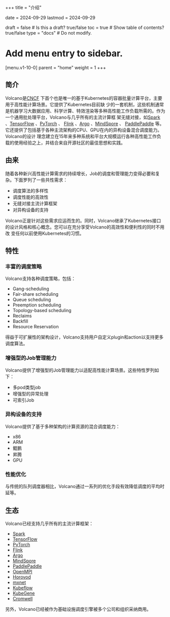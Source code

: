 +++
title = "介绍"

date = 2024-09-29
lastmod = 2024-09-29

draft = false  # Is this a draft? true/false
toc = true  # Show table of contents? true/false
type = "docs"  # Do not modify.

# Add menu entry to sidebar.
[menu.v1-10-0]
  parent = "home"
  weight = 1
+++

## 简介
Volcano是[CNCF](https://www.cncf.io/) 下首个也是唯一的基于Kubernetes的容器批量计算平台，主要用于高性能计算场景。它提供了Kubernetes目前缺
少的一套机制，这些机制通常是机器学习大数据应用、科学计算、特效渲染等多种高性能工作负载所需的。作为一个通用批处理平台，Volcano与几乎所有的主流计算框
架无缝对接，如[Spark](https://spark.apache.org/) 、[TensorFlow](https://tensorflow.google.cn/) 、[PyTorch](https://pytorch.org/) 、
[Flink](https://flink.apache.org/) 、[Argo](https://argoproj.github.io/) 、[MindSpore](https://www.mindspore.cn/) 、
[PaddlePaddle](https://www.paddlepaddle.org.cn/) 等。它还提供了包括基于各种主流架构的CPU、GPU在内的异构设备混合调度能力。Volcano的设计
理念建立在15年来多种系统和平台大规模运行各种高性能工作负载的使用经验之上，并结合来自开源社区的最佳思想和实践。

## 由来
随着各种新兴高性能计算需求的持续增长，Job的调度和管理能力变得必要和复杂。下面罗列了一些共性需求：

* 调度算法的多样性
* 调度性能的高效性
* 无缝对接主流计算框架
* 对异构设备的支持

Volcano正是针对这些需求应运而生的。同时，Volcano继承了Kubernetes接口的设计风格和核心概念。您可以在充分享受Volcano的高效性和便利性的同时不用改
变任何以前使用Kubernetes的习惯。
## 特性
### 丰富的调度策略
Volcano支持各种调度策略，包括：

* Gang-scheduling
* Fair-share scheduling
* Queue scheduling
* Preemption scheduling
* Topology-based scheduling
* Reclaims
* Backfill
* Resource Reservation

得益于可扩展性的架构设计，Volcano支持用户自定义plugin和action以支持更多调度算法。

### 增强型的Job管理能力
Volcano提供了增强型的Job管理能力以适配高性能计算场景。这些特性罗列如下：

* 多pod类型job
* 增强型的异常处理
* 可索引Job

### 异构设备的支持
Volcano提供了基于多种架构的计算资源的混合调度能力：

* x86
* ARM
* 鲲鹏
* 昇腾
* GPU

### 性能优化
与传统的队列调度器相比，Volcano通过一系列的优化手段有效降低调度的平均时延等。

## 生态
Volcano已经支持几乎所有的主流计算框架：

* [Spark](https://spark.apache.org/)
* [TensorFlow](https://tensorflow.google.cn/)
* [PyTorch](https://pytorch.org/)
* [Flink](https://flink.apache.org/)
* [Argo](https://argoproj.github.io/)
* [MindSpore](https://www.mindspore.cn/)
* [PaddlePaddle](https://www.paddlepaddle.org.cn/)
* [OpenMPI](https://www.open-mpi.org/)
* [Horovod](https://horovod.readthedocs.io/)
* [mxnet](https://mxnet.apache.org/)
* [Kubeflow](https://www.kubeflow.org/)
* [KubeGene](https://github.com/volcano-sh/kubegene)
* [Cromwell](https://cromwell.readthedocs.io/)

另外，Volcano已经被作为基础设施调度引擎被多个公司和组织采纳商用。